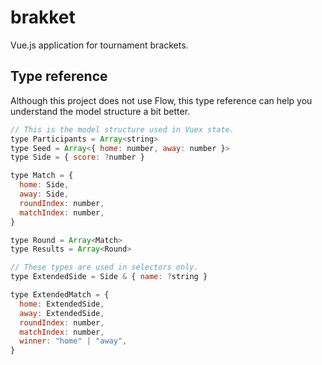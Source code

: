 # brakket

Vue.js application for tournament brackets.

## Type reference

Although this project does not use Flow, this type reference can help you understand the model structure a bit better.

```js
// This is the model structure used in Vuex state.
type Participants = Array<string>
type Seed = Array<{ home: number, away: number }>
type Side = { score: ?number }

type Match = {
  home: Side,
  away: Side,
  roundIndex: number,
  matchIndex: number,
}

type Round = Array<Match>
type Results = Array<Round>

// These types are used in selectors only.
type ExtendedSide = Side & { name: ?string }

type ExtendedMatch = {
  home: ExtendedSide,
  away: ExtendedSide,
  roundIndex: number,
  matchIndex: number,
  winner: "home" | "away",
}
```
